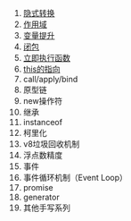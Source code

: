 1. [隐式转换](1.隐式转换.md)
2. [作用域](2.作用域.md)
3. [变量提升](3.变量提升.md)
4. [闭包](4.闭包.md)
5. [立即执行函数](5.立即执行函数.md)
6. [this的指向](6.this的指向.md)
7. call/apply/bind
8. 原型链
9. new操作符
10. 继承
11. instanceof
12. 柯里化
13. v8垃圾回收机制
14. 浮点数精度
15. 事件
16. 事件循环机制（Event Loop）
17. promise
18. generator
19. 其他手写系列